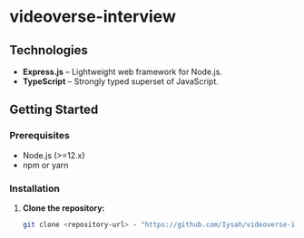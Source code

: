 # videoverse-interview

## Technologies
- **Express.js** – Lightweight web framework for Node.js.
- **TypeScript** – Strongly typed superset of JavaScript.

## Getting Started

### Prerequisites
- Node.js (>=12.x)
- npm or yarn

### Installation
1. **Clone the repository:**
   ```bash
   git clone <repository-url> - "https://github.com/Iysah/videoverse-interview"
